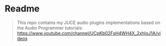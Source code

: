 # Readme

> This repo contains my JUCE audio plugins implementations based on the Audio Programmer tutorials: https://www.youtube.com/channel/UCpKb02FsH4WH4X_2xhIoJ1A/videos
